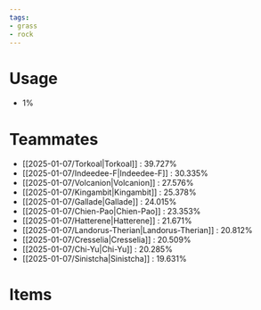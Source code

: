 ```yaml
---
tags:
- grass
- rock
---
```

# Usage
- 1%
# Teammates
- [[2025-01-07/Torkoal|Torkoal]] : 39.727%
- [[2025-01-07/Indeedee-F|Indeedee-F]] : 30.335%
- [[2025-01-07/Volcanion|Volcanion]] : 27.576%
- [[2025-01-07/Kingambit|Kingambit]] : 25.378%
- [[2025-01-07/Gallade|Gallade]] : 24.015%
- [[2025-01-07/Chien-Pao|Chien-Pao]] : 23.353%
- [[2025-01-07/Hatterene|Hatterene]] : 21.671%
- [[2025-01-07/Landorus-Therian|Landorus-Therian]] : 20.812%
- [[2025-01-07/Cresselia|Cresselia]] : 20.509%
- [[2025-01-07/Chi-Yu|Chi-Yu]] : 20.285%
- [[2025-01-07/Sinistcha|Sinistcha]] : 19.631%
# Items